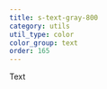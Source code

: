 ```yaml
---
title: s-text-gray-800
category: utils
util_type: color
color_group: text
order: 165
---
```

<div class="s-text-gray-800">Text</div>
